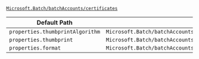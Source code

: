 [`Microsoft.Batch/batchAccounts/certificates`](https://docs.microsoft.com/en-us/azure/templates/microsoft.batch/batchaccounts/certificates)

| Default Path | Alias |
|---|---|
| `properties.thumbprintAlgorithm` | `Microsoft.Batch/batchAccounts/certificates/thumbprintAlgorithm` |
| `properties.thumbprint` | `Microsoft.Batch/batchAccounts/certificates/thumbprint` |
| `properties.format` | `Microsoft.Batch/batchAccounts/certificates/format` |

